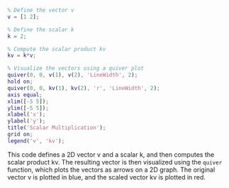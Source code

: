 ```matlab
% Define the vector v
v = [1 2];

% Define the scalar k
k = 2;

% Compute the scalar product kv
kv = k*v;

% Visualize the vectors using a quiver plot
quiver(0, 0, v(1), v(2), 'LineWidth', 2);
hold on;
quiver(0, 0, kv(1), kv(2), 'r', 'LineWidth', 2);
axis equal;
xlim([-5 5]);
ylim([-5 5]);
xlabel('x');
ylabel('y');
title('Scalar Multiplication');
grid on;
legend('v', 'kv');

```

This code defines a 2D vector v and a scalar k, and then computes the scalar product kv. The resulting vector is then visualized using the `quiver` function, which plots the vectors as arrows on a 2D graph. The original vector v is plotted in blue, and the scaled vector kv is plotted in red.